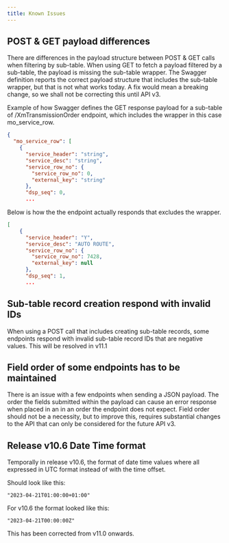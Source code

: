 ```yaml
---
title: Known Issues
---
```

## POST & GET payload differences
There are differences in the payload structure between POST & GET calls when filtering by sub-table.
When using GET to fetch a payload filtered by a sub-table, the payload is missing the sub-table wrapper. The Swagger definition reports the correct payload structure that includes the sub-table wrapper, but that is not what works today.
A fix would mean a breaking change, so we shall not be correcting this until API v3.

Example of how Swagger defines the GET response payload for a sub-table of /XmTransmissionOrder endpoint, which includes the wrapper in this case mo_service_row.
```json
{
  "mo_service_row": [
    {
      "service_header": "string",
      "service_desc": "string",
      "service_row_no": {
        "service_row_no": 0,
        "external_key": "string"
      },
      "dsp_seq": 0,
      ...
```

Below is how the the endpoint actually responds that excludes the wrapper.
```json
[
    {
      "service_header": "Y",
      "service_desc": "AUTO ROUTE",
      "service_row_no": {
        "service_row_no": 7428,
        "external_key": null
      },
      "dsp_seq": 1,
      ...
```

## Sub-table record creation respond with invalid IDs
When using a POST call that includes creating sub-table records, some endpoints respond with invalid sub-table record IDs that are negative values. This will be resolved in v11.1

## Field order of some endpoints has to be maintained
There is an issue with a few endpoints when sending a JSON payload. The order the fields  submitted within the payload can cause an error response when placed in an in an order the endpoint does not expect.
Field order should not be a necessity, but to improve this, requires substantial changes to the API that can only be considered for the future API v3.  

## Release v10.6 Date Time format
Temporally in release v10.6, the format of date time values where all expressed in UTC format instead of with the time offset.

Should look like this:
```
"2023-04-21T01:00:00+01:00"
```
For v10.6 the format looked like this:
```
"2023-04-21T00:00:00Z"
```

This has been corrected from v11.0 onwards.
